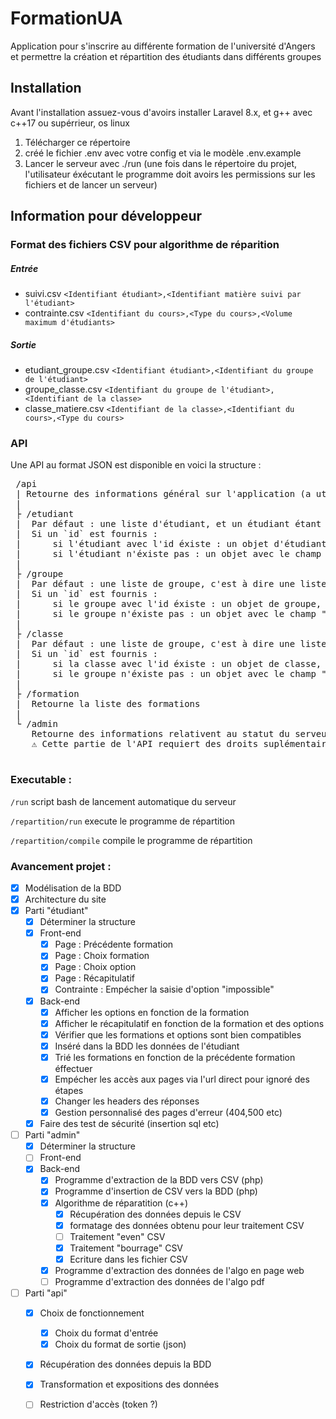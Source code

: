 # FormationUA
Application pour s'inscrire au différente formation de l'université d'Angers
et permettre la création et répartition des étudiants dans différents groupes

## Installation
Avant l'installation assuez-vous d'avoirs installer Laravel 8.x, et g++ avec c++17 ou supérrieur, os linux
1. Télécharger ce répertoire
2. créé le fichier .env avec votre config et via le modèle .env.example
3. Lancer le serveur avec ./run (une fois dans le répertoire du projet, l'utilisateur éxécutant le programme doit avoirs les permissions sur les fichiers et de lancer un serveur)


## Information pour développeur 
### Format des fichiers CSV pour algorithme de réparition
##### Entrée
 - suivi.csv
`<Identifiant étudiant>,<Identifiant matière suivi par l'étudiant>`
 - contrainte.csv
`<Identifiant du cours>,<Type du cours>,<Volume maximum d'étudiants>`
##### Sortie
 - etudiant_groupe.csv
`<Identifiant étudiant>,<Identifiant du groupe de l'étudiant>`
 - groupe_classe.csv
`<Identifiant du groupe de l'étudiant>,<Identifiant de la classe>`
 - classe_matiere.csv
`<Identifiant de la classe>,<Identifiant du cours>,<Type du cours>`

### API
Une API au format JSON est disponible en voici la structure :
<pre>
 /api
 | Retourne des informations général sur l'application (a utiliser pour vérifié votre code externe)
 |
 ├ /etudiant
 |  Par défaut : une liste d'étudiant, et un étudiant étant un identifiant, une catégorie, un nom et un prénom
 |  Si un `id` est fournis : 
 |  	si l'étudiant avec l'id éxiste : un objet d'étudiant avec en plus groupe qui contient l'id de ses groupes
 |  	si l'étudiant n'éxiste pas : un objet avec le champ "Pas d'étudiant pour l'id"
 |
 ├ /groupe
 |  Par défaut : une liste de groupe, c'est à dire une liste de pair (id,nom)
 |  Si un `id` est fournis :
 |  	si le groupe avec l'id éxiste : un objet de groupe, avec en plus les étudiants et les classes liés
 |  	si le groupe n'éxiste pas : un objet avec le champ "Pas de groupe pour l'id"
 |
 ├ /classe
 |  Par défaut : une liste de groupe, c'est à dire une liste de pair (id,nom)
 |  Si un `id` est fournis :
 |  	si la classe avec l'id éxiste : un objet de classe, avec en plus les groupes et les matières liés
 |  	si le groupe n'éxiste pas : un objet avec le champ "Pas de classe pour l'id"
 |
 ├ /formation
 |  Retourne la liste des formations
 |
 └ /admin
    Retourne des informations relativent au statut du serveur
    ⚠️ Cette partie de l'API requiert des droits suplémentaire (connecter en tant qu'administrateur)
 
</pre>

### Executable :
`/run`
script bash de lancement automatique du serveur

`/repartition/run`
execute le programme de répartition 

`/repartition/compile`
compile le programme de répartition 

### Avancement projet :

- [x] Modélisation de la BDD
- [x] Architecture du site
- [x] Parti "étudiant"
	- [x] Déterminer la structure
	- [x] Front-end
		- [x] Page : Précédente formation
		- [x] Page : Choix formation
		- [x] Page : Choix option
		- [x] Page : Récapitulatif
		- [x] Contrainte : Empécher la saisie d'option "impossible"
	- [x] Back-end
		- [x] Afficher les options en fonction de la formation
		- [x] Afficher le récapitulatif en fonction de la formation et des options
		- [x] Vérifier que les formations et options sont bien compatibles
		- [x] Inséré dans la BDD les données de l'étudiant
		- [x] Trié les formations en fonction de la précédente formation éffectuer
		- [x] Empécher les accès aux pages via l'url direct pour ignoré des étapes
		- [x] Changer les headers des réponses
		- [x] Gestion personnalisé des pages d'erreur (404,500 etc)
	- [x] Faire des test de sécurité (insertion sql etc)
- [ ] Parti "admin"
	- [x] Déterminer la structure
	- [ ] Front-end
	- [x] Back-end
		- [x] Programme d'extraction de la BDD vers CSV (php)
		- [x] Programme d'insertion de CSV vers la BDD (php)
		- [x] Algorithme de réparatition (c++)
			- [x] Récupération des données depuis le CSV
			- [x] formatage des données obtenu pour leur traitement CSV
			- [ ] Traitement "even" CSV
			- [x] Traitement "bourrage" CSV
			- [x] Ecriture dans les fichier CSV
		- [x] Programme d'extraction des données de l'algo en page web
		- [ ] Programme d'extraction des données de l'algo pdf
- [ ] Parti "api"
	- [x] Choix de fonctionnement
		- [x] Choix du format d'entrée
		- [x] Choix du format de sortie (json)
	- [x] Récupération des données depuis la BDD
	- [x] Transformation et expositions des données
	- [ ] Restriction d'accès (token ?)

